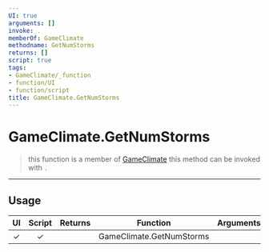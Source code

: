 ```yaml
---
UI: true
arguments: []
invoke: .
memberOf: GameClimate
methodname: GetNumStorms
returns: []
script: true
tags:
- GameClimate/_function
- function/UI
- function/script
title: GameClimate.GetNumStorms
---
```

# GameClimate.GetNumStorms
> this function is a member of [GameClimate](civ-6/lua/GameClimate.md)
> this method can be invoked with `.`
-----
## Usage
|  UI | Script | Returns | Function | Arguments |
|:---:|:------:|-------:|:--------:|:---------|
|✓|✓||GameClimate.GetNumStorms||
